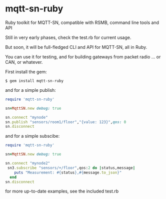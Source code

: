 mqtt-sn-ruby
============

Ruby toolkit for MQTT-SN, compatible with RSMB, command line tools and API

Still in very early phases, check the test.rb for current usage.

But soon, it will be full-fledged CLI and API for MQTT-SN, all in Ruby.

You can use it for testing, and for building gateways from packet radio ... or CAN, or whatever.

First install the gem:

```shell
$ gem install mqtt-sn-ruby
```

and for a simple publish:

```ruby
require 'mqtt-sn-ruby'

sn=MqttSN.new debug: true

sn.connect "mynode"
sn.publish "sensors/room1/floor","{value: 123}",qos: 0
sn.disconnect

```

and for a simple subscibe:

```ruby
require 'mqtt-sn-ruby'

sn=MqttSN.new debug: true

sn.connect "mynode2"
 sn3.subscribe "sensors/+/floor",qos:2 do |status,message|
    puts "Measurement: #{status},#{message.to_json}"
  end
sn.disconnect

```

for more up-to-date examples, see the included test.rb


